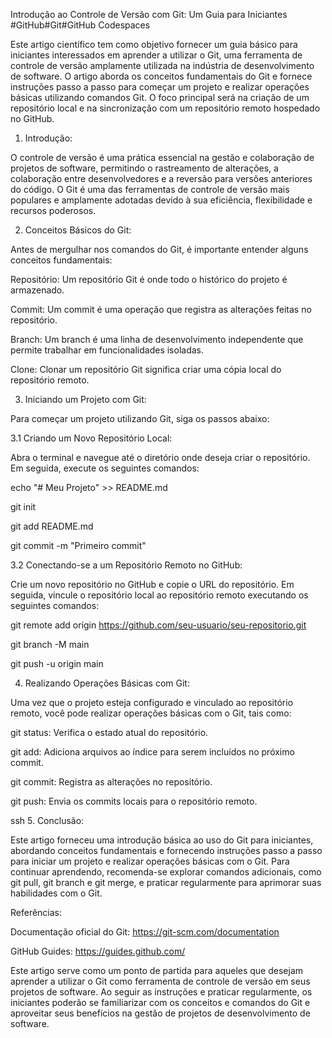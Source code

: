 Introdução ao Controle de Versão com Git: Um Guia para Iniciantes
#GitHub#Git#GitHub Codespaces

Este artigo científico tem como objetivo fornecer um guia básico para iniciantes interessados em aprender a utilizar o Git, uma ferramenta de controle de versão amplamente utilizada na indústria de desenvolvimento de software. O artigo aborda os conceitos fundamentais do Git e fornece instruções passo a passo para começar um projeto e realizar operações básicas utilizando comandos Git. O foco principal será na criação de um repositório local e na sincronização com um repositório remoto hospedado no GitHub.

1. Introdução:

O controle de versão é uma prática essencial na gestão e colaboração de projetos de software, permitindo o rastreamento de alterações, a colaboração entre desenvolvedores e a reversão para versões anteriores do código. O Git é uma das ferramentas de controle de versão mais populares e amplamente adotadas devido à sua eficiência, flexibilidade e recursos poderosos.

2. Conceitos Básicos do Git:

Antes de mergulhar nos comandos do Git, é importante entender alguns conceitos fundamentais:


Repositório: Um repositório Git é onde todo o histórico do projeto é armazenado.

Commit: Um commit é uma operação que registra as alterações feitas no repositório.

Branch: Um branch é uma linha de desenvolvimento independente que permite trabalhar em funcionalidades isoladas.

Clone: Clonar um repositório Git significa criar uma cópia local do repositório remoto.

3. Iniciando um Projeto com Git:

Para começar um projeto utilizando Git, siga os passos abaixo:


3.1 Criando um Novo Repositório Local:

Abra o terminal e navegue até o diretório onde deseja criar o repositório. Em seguida, execute os seguintes comandos:

echo "# Meu Projeto" >> README.md

git init

git add README.md

git commit -m "Primeiro commit"

 
3.2 Conectando-se a um Repositório Remoto no GitHub:

Crie um novo repositório no GitHub e copie o URL do repositório. Em seguida, vincule o repositório local ao repositório remoto executando os seguintes comandos:

 
git remote add origin https://github.com/seu-usuario/seu-repositorio.git

git branch -M main

git push -u origin main

4. Realizando Operações Básicas com Git:

Uma vez que o projeto esteja configurado e vinculado ao repositório remoto, você pode realizar operações básicas com o Git, tais como:


git status: Verifica o estado atual do repositório.

git add: Adiciona arquivos ao índice para serem incluídos no próximo commit.

git commit: Registra as alterações no repositório.

git push: Envia os commits locais para o repositório remoto.

ssh
5. Conclusão:

Este artigo forneceu uma introdução básica ao uso do Git para iniciantes, abordando conceitos fundamentais e fornecendo instruções passo a passo para iniciar um projeto e realizar operações básicas com o Git. Para continuar aprendendo, recomenda-se explorar comandos adicionais, como git pull, git branch e git merge, e praticar regularmente para aprimorar suas habilidades com o Git.

Referências:

Documentação oficial do Git: https://git-scm.com/documentation

GitHub Guides: https://guides.github.com/

Este artigo serve como um ponto de partida para aqueles que desejam aprender a utilizar o Git como ferramenta de controle de versão em seus projetos de software. Ao seguir as instruções e praticar regularmente, os iniciantes poderão se familiarizar com os conceitos e comandos do Git e aproveitar seus benefícios na gestão de projetos de desenvolvimento de software.
